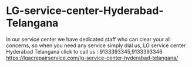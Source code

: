 # LG-service-center-Hyderabad-Telangana
In our service center we have dedicated staff who can clear your all concerns, so when you need any service simply dial us, LG service center Hyderabad Telangana click to call us : 9133393345,9133393346   https://lgacrepairservice.com/lg-service-center-hyderabad-telangana/
